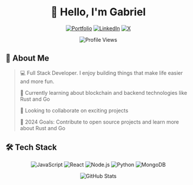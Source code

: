<div align="center">
  
  # 👋 Hello, I'm Gabriel
  
  [![Portfolio](https://img.shields.io/badge/Portfolio-FF5722?style=for-the-badge&logo=google-chrome&logoColor=white)](https://your-portfolio.com)
  [![LinkedIn](https://img.shields.io/badge/LinkedIn-0077B5?style=for-the-badge&logo=linkedin&logoColor=white)](https://linkedin.com/in/your-profile)
  [![X](https://img.shields.io/badge/X-1DA1F2?style=for-the-badge&logo=twitter&logoColor=white)](https://x.com/Gabriel_Osise)
  
  ![Profile Views](https://komarev.com/ghpvc/?username=geek-abyte&color=brightgreen&style=flat-square)

</div>

## 🚀 About Me

> 💻 Full Stack Developer. I enjoy building things that make life easier and more fun.
>
> 🌱 Currently learning about blockchain and backend technologies like Rust and Go
>
> 👯 Looking to collaborate on exciting projects
>
> 🎯 2024 Goals: Contribute to open source projects and learn more about Rust and Go

## 🛠️ Tech Stack

<div align="center">

![JavaScript](https://img.shields.io/badge/JavaScript-F7DF1E?style=for-the-badge&logo=javascript&logoColor=black)
![React](https://img.shields.io/badge/React-20232A?style=for-the-badge&logo=react&logoColor=61DAFB)
![Node.js](https://img.shields.io/badge/Node.js-43853D?style=for-the-badge&logo=node.js&logoColor=white)
![Python](https://img.shields.io/badge/Python-14354C?style=for-the-badge&logo=python&logoColor=white)
![MongoDB](https://img.shields.io/badge/MongoDB-4EA94B?style=for-the-badge&logo=mongodb&logoColor=white)

</div>

<div align="center">
  <img src="https://github-readme-stats.vercel.app/api?username=geek-abyte&show_icons=true&theme=radical" alt="GitHub Stats" />
</div>
